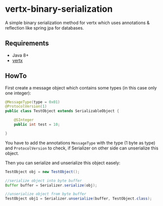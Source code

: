 # vertx-binary-serialization

A simple binary serialization method for vertx which uses annotations &amp; reflection like spring jpa for databases.

## Requirements

  - Java 8+
  - [vertx](http://vertx.io)
  
## HowTo

First create a message object which contains some types (in this case only one integer):
```java
@MessageType(type = 0x01)
@ProtocolVersion(1)
public class TestObject extends SerializableObject {

    @SInteger
    public int test = 10;

}
```

You have to add the annotations `MessageType` with the type (1 byte as type) and `ProtocolVersion` to check, if Serializer on other side can unserialize this object.

Then you can serialize and unserialize this object easely:
```java
TestObject obj = new TestObject();

//serialize object into byte buffer
Buffer buffer = Serializer.serialize(obj);

//unserialize object from byte buffer
TestObject obj1 = Serializer.unserialize(buffer, TestObject.class);
```